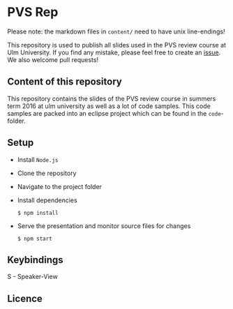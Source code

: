 # PVS Rep

Please note: the markdown files in `content/` need to have unix line-endings!

This repository is used to publish all slides used in the PVS review course at Ulm University.
If you find any mistake, please feel free to create an [issue](https://github.com/onc/PvS-Repetitorium/issues/new). 
We also welcome pull requests!

## Content of this repository

This repository contains the slides of the PVS review course in summers term 2016 at ulm university as well as a lot of code samples.
This code samples are packed into an eclipse project which can be found in the `code`-folder.

## Setup

- Install `Node.js`
- Clone the repository
- Navigate to the project folder 
- Install dependencies

    ```
    $ npm install
    ```
- Serve the presentation and monitor source files for changes

    ```
    $ npm start
    ```

## Keybindings

S - Speaker-View

## Licence

